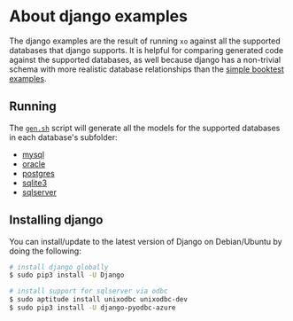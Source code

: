 # About django examples

The django examples are the result of running `xo` against all the supported
databases that django supports. It is helpful for comparing generated code
against the supported databases, as well because django has a non-trivial
schema with more realistic database relationships than the [simple booktest
examples](../booktest).

## Running

The [`gen.sh`](gen.sh) script will generate all the models for the supported
databases in each database's subfolder:

* [mysql](mysql/)
* [oracle](oracle/)
* [postgres](postgres/)
* [sqlite3](sqlite3/)
* [sqlserver](sqlserver/)

## Installing django

You can install/update to the latest version of Django on Debian/Ubuntu by
doing the following:

```sh
# install django globally
$ sudo pip3 install -U Django

# install support for sqlserver via odbc
$ sudo aptitude install unixodbc unixodbc-dev
$ sudo pip3 install -U django-pyodbc-azure
```
